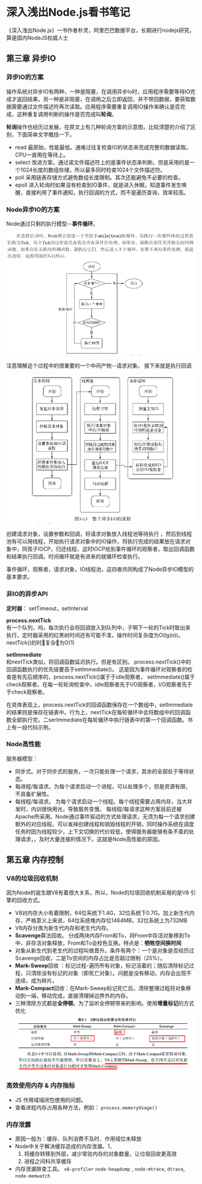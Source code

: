 # 深入浅出Node.js看书笔记
《深入浅出Node.js》一书作者朴灵，阿里巴巴数据平台，长期进行nodejs研究，算是国内NodeJS权威人士

## 第三章 异步IO
### 异步IO的方案
操作系统对异步IO有两种，一种是阻塞，在调用异步Io时，应用程序需要等待IO完成才返回结果。另一种是非阻塞，在调用之后立即返回，并不带回数据，要获取数据需要通过文件描述符再次读取。应用程序需要重复调用IO操作来确认是否完成，这种重复调用判断的操作是否完成叫**轮询**。

**轮询**操作也经历过发展，在原文上有几种轮询方案的示意图，比较清楚的介绍了区别，下面简单文字概括一下。
* read 最原始，性能最低。通难过往复检查IO的状态来完成完整的数据读取。CPU一直用在等待上。
* select 改进方案，通过诺文件描述符上的是事件状态来判断。但是采用的是一个1024长度的数组存储，所以最多同时检查1024个文件描述符。
* poll 采用链表存储方式避免数组长度限制。其次还能避免不必要的检查。
* epoll 进入轮询时如果没有检查到IO事件，就是进入休眠，知道事件发生唤醒，直接利用了事件通知，执行回调的方式，而不是遍历查询，效率较高。


### Node异步IO的方案
Node通过只剩的执行模型--**事件循环**。

![](../assets/node-io.png)

注意理解这个过程中的很重要的一个中间产物--请求对象。 接下来就是执行回调

![](../assets/node-io2.png)

创建请求对象，设置参数和回调，将请求对象放入线程池等待执行 ，然后到线程池有可以用线程，开始执行请求对象中的IO操作，将执行完成的结果放在请求对象中，同孩子IOCP，归还线程，这时IOCP给到事件循环的观察者，取出回调函数和结果执行回调。时间循环就是有进来的就循环检查执行。

事件循环，观察者，请求对象，IO线程池，这四者共同构成了Node异步IO模型的基本要求。

### 非IO的异步API
**定时器**： setTimeout，setInterval

**process.nextTick**  
有一个队列，吗，每次执行会将回调放入到队列中，子啊下一轮的Tick时取出来执行，定时器采用的红黑树时间还有可能不准，操作时间复杂度为O(lg(n))。nextTick()的时􁫍复杂􀤎为O(1)

**setImmediate**  
和nextTick类似，将回调函数延迟执行。但是有区别。
process.nextTick()中的回调函数执行的优先级要高于setImmediate()。
这是因为事件循环对观察者的检查是有先后顺序的，process.nextTick()属于于idle观察者，
setImmediate()属于check观察者。在每一轮轮询检查中，idle观察者先于I/O观察者，I/O观察者先于于check观察者。

在具体表现上，process.nextTick的回调函数保存在一个数组中，setImmediate的结果则是保存在链表中。行为上，nextTick在每轮循环中会将数组中的回调函数全部执行完，二serImmediate在每轮循环中执行链表中的第一个回调函数。书上有一段代码示例。


### Node高性能
服务器模型：
* 同步式。对于同步式的服务，一次只能处理一个请求，其余的全部处于等待状态。
* 每进程/每请求。为每个请求启动一个进程，可以处理多个，但是资源有限，不具备扩展性。
* 每线程/每请求。 为每个请求启动一个线程。每个线程需要占用内存，当大并发时，内训很快用光，导致服务变慢。
每线程/每请求这种方案目前还被Apache所采用。Node通过事件驱动的方式处理请求，无须为每一个请求创建额外的对应线程，可以省掉创建线程和销毁线程的开销，同时操作系统在调度任务时因为线程较少，上下文切换的代价较低，使得服务器能够有条不紊的处理请求，，及时大量连接的情况下。这就是Node高性能的原因。


## 第五章 内存控制

### V8的垃圾回收机制
因为Node的诞生跟V8有着很大关系，所以，Node的垃圾回收机制采用的是V8 引擎的回收方式。  
* V8对内存大小有着限制，64位系统下1.4G，32位系统下0.7G。加上新生代内存，严格意义上来说，64位系统堆内存位1464MB，32位系统上为732MB
* V8内存分类为新生代内存和老生代内存。
* **Scavenge**算法回收。 分成两块内存From和To，将From中存活对象移到To中，非存活对象释放，From和To会校色互换。特点是：**牺牲空间换时间**
* 对象从新生代到老生代的过程叫做晋升。条件有两个：一个是对象是否经历过Scavenge回收，二是To空间的内存占比是否超过限制（25%）。
* **Mark-Sweep**回收 ：标记过程-遍历所有对象，标记活着的；随后清除标记过程，只清除没有标记的对象（即死亡对象）。问题是没有移动，内存会出现不连续，成为碎片。
* **Mark-Compact**回收：在Mark-Sweep标记死亡后，清除整理过程将对象移动到一端，移动完成，直接清理掉边界外的内存。
* 三种清除方式都是**全停顿**。为了监听全停顿带来的影响。使用**增量标记**的方式优化
![](../assets/mark-Sweep.png)

### 高效使用内存 & 内存指标
* JS 作用域域闭包使用的问题。
* 查看进程内存占用各种方法，例如： `process.memoryUsage()`

### 内存泄露
* 原因一般为：缓存、队列消费不及时、作用域位未释放
* Node中关于解决缓存造成的内存泄漏。1、
  1. 将缓存转移到外部，减少常驻内存的对象数量，让垃圾回收更高效
  2. 进程之间科共享缓存
* 内存泄漏排查工具。 `v8-profiler` `node-heapdump` , `node-mtrace`, `dtrace`, `node-memwatch`



